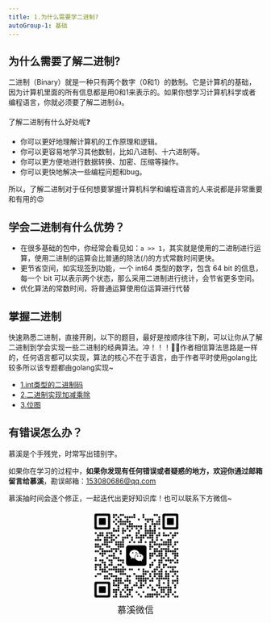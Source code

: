 ```yaml
---
title: 1.为什么需要学二进制?
autoGroup-1: 基础
---
```


## 为什么需要了解二进制?

二进制（Binary）就是一种只有两个数字（0和1）的数制。它是计算机的基础，因为计算机里面的所有信息都是用0和1来表示的。如果你想学习计算机科学或者编程语言，你就必须要了解二进制👍。

了解二进制有什么好处呢❓

- 你可以更好地理解计算机的工作原理和逻辑。
- 你可以更容易地学习其他数制，比如八进制、十六进制等。
- 你可以更方便地进行数据转换、加密、压缩等操作。
- 你可以更快地解决一些编程问题和bug。

所以，了解二进制对于任何想要掌握计算机科学和编程语言的人来说都是非常重要和有用的😍

## 学会二进制有什么优势？

- 在很多基础的包中，你经常会看见如：`a >> 1`，其实就是使用的二进制进行运算，使用二进制的运算会比普通的除法(/)的方式常数时间更快。
- 更节省空间，如实现签到功能，一个 int64 类型的数字，包含 64 bit 的信息，每一个 bit 可以表示两个状态，那么采用二进制进行统计，会节省更多空间。
- 优化算法的常数时间，将普通运算使用位运算进行代替

## 掌握二进制

快速熟悉二进制，直接开刷，以下的题目，最好是按顺序往下刷，可以让你从了解二进制到学会实现一些二进制的经典算法。冲！！！👊🏻作者相信算法思路是一样的，任何语言都可以实现，算法的核心不在于语言，由于作者平时使用golang比较多所以该专题都由golang实现~

- [1.int类型的二进制码](./base_binary_1_gte_binary)
- [2.二进制实现加减乘除](./base_binary_2_binary_calc) 
- [3.位图](./base_binary_3_bit_map) 

## 有错误怎么办？

慕溪是个手残党，时常写出错别字。

如果你在学习的过程中，**如果你发现有任何错误或者疑惑的地方，欢迎你通过邮箱留言给慕溪**，勘误邮箱：153080686@qq.com

慕溪抽时间会逐个修正，一起迭代出更好知识库！也可以联系下方微信~

<center>
  <img src="/pagesidebar/muxi.jpg?raw=true" alt="drawing"  width="180px"/>
  <div style="font-size: 18px;">慕溪微信</div>
  <br/>
</center>
